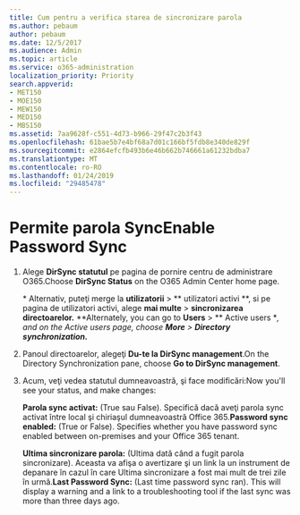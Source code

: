```yaml
---
title: Cum pentru a verifica starea de sincronizare parola
ms.author: pebaum
author: pebaum
ms.date: 12/5/2017
ms.audience: Admin
ms.topic: article
ms.service: o365-administration
localization_priority: Priority
search.appverid:
- MET150
- MOE150
- MEW150
- MED150
- MBS150
ms.assetid: 7aa9628f-c551-4d73-b966-29f47c2b3f43
ms.openlocfilehash: 61bae5b7e4bf68a7d01c166bf5fdb8e340de829f
ms.sourcegitcommit: e2864efcfb493b6e46b662b746661a61232bdba7
ms.translationtype: MT
ms.contentlocale: ro-RO
ms.lasthandoff: 01/24/2019
ms.locfileid: "29485478"
---
```

# <a name="enable-password-sync"></a><span data-ttu-id="46aae-102">Permite parola Sync</span><span class="sxs-lookup"><span data-stu-id="46aae-102">Enable Password Sync</span></span>

1.  <span data-ttu-id="46aae-103">Alege **DirSync statutul** pe pagina de pornire centru de administrare O365.</span><span class="sxs-lookup"><span data-stu-id="46aae-103">Choose **DirSync Status** on the O365 Admin Center home page.</span></span> 
    
     <span data-ttu-id="46aae-104">\* Alternativ, puteţi merge la **utilizatorii** \> \*\* utilizatori activi \*\*, si pe pagina de utilizatori activi, alege **mai multe** \> **sincronizarea directoarelor.** \*</span><span class="sxs-lookup"><span data-stu-id="46aae-104">\*Alternately, you can go to **Users** \> \*\* Active users \**, and on the Active users page, choose **More** \> **Directory synchronization.***</span></span> 
    
2. <span data-ttu-id="46aae-105">Panoul directoarelor, alegeţi **Du-te la DirSync management**.</span><span class="sxs-lookup"><span data-stu-id="46aae-105">On the Directory Synchronization pane, choose **Go to DirSync management**.</span></span> 
    
3. <span data-ttu-id="46aae-106">Acum, veţi vedea statutul dumneavoastră, şi face modificări:</span><span class="sxs-lookup"><span data-stu-id="46aae-106">Now you'll see your status, and make changes:</span></span>
    
    <span data-ttu-id="46aae-p101">**Parola sync activat:** (True sau False). Specifică dacă aveţi parola sync activat între local şi chiriaşul dumneavoastră Office 365.</span><span class="sxs-lookup"><span data-stu-id="46aae-p101">**Password sync enabled:** (True or False). Specifies whether you have password sync enabled between on-premises and your Office 365 tenant.</span></span> 
    
    <span data-ttu-id="46aae-p102">**Ultima sincronizare parola:** (Ultima dată când a fugit parola sincronizare). Aceasta va afişa o avertizare şi un link la un instrument de depanare în cazul în care Ultima sincronizare a fost mai mult de trei zile în urmă.</span><span class="sxs-lookup"><span data-stu-id="46aae-p102">**Last Password Sync:** (Last time password sync ran). This will display a warning and a link to a troubleshooting tool if the last sync was more than three days ago.</span></span> 
    

